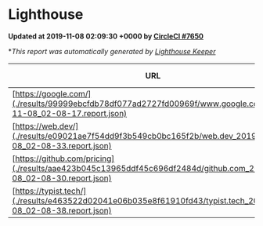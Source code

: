 
# Lighthouse

**Updated at 2019-11-08 02:09:30 +0000 by [CircleCI #7650](https://circleci.com/gh/ItinerisLtd/lighthouse-keeper-example/7650)**

**This report was automatically generated by [Lighthouse Keeper](https://github.com/itinerisltd/lighthouse-keeper)*

| URL | Performance | Accessibility | Best Practices | SEO | PWA | Updated At |
| --- | --- | --- | --- | --- | --- | --- |
| [https://google.com/](./results/99999ebcfdb78df077ad2727fd00969f/www.google.com_2019-11-08_02-08-17.report.json) | 0.94 | 0.86 | 0.93 | 0.83 | 0.56 | 2019-11-08T02:08:17.735Z |
| [https://web.dev/](./results/e09021ae7f54dd9f3b549cb0bc165f2b/web.dev_2019-11-08_02-08-33.report.json) | 0.89 | 0.9 | 1 | 0.96 | 0.93 | 2019-11-08T02:08:33.883Z |
| [https://github.com/pricing](./results/aae423b045c13965ddf45c696df2484d/github.com_2019-11-08_02-08-30.report.json) | 0.81 | 0.93 | 0.93 | 0.92 | 0.56 | 2019-11-08T02:08:30.166Z |
| [https://typist.tech/](./results/e463522d02041e06b035e8f61910fd43/typist.tech_2019-11-08_02-08-38.report.json) |  |  |  |  |  | 2019-11-08T02:08:38.720Z |
